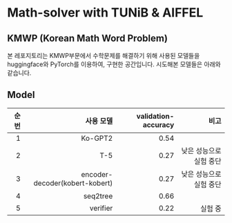 Math-solver with TUNiB & AIFFEL
=

## KMWP (Korean Math Word Problem)
본 레포지토리는 KMWP부문에서 수학문제를 해결하기 위해 사용된 모델들을 huggingface와 PyTorch를 이용하여, 구현한 공간입니다.
시도해본 모델들은 아래와 같습니다.

## Model




|순번|사용 모델|validation-accuracy|비고|
|---:|---:|---:|---:|
|1|Ko-GPT2|0.54||
|2|T-5|0.27|낮은 성능으로 실험 중단|
|3|encoder-decoder(kobert-kobert)|0.27|낮은 성능으로 실험 중단|
|4|seq2tree|0.66||
|5|verifier|0.22|실험 중|


